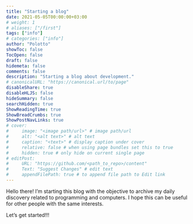 ```yaml
---
title: "Starting a blog"
date: 2021-05-05T00:00:00+03:00
# weight: 1
# aliases: ["/first"]
tags: ["info"]
# categories: ["info"]
author: "Polotto"
showToc: false
TocOpen: false
draft: false
hidemeta: false
comments: false
description: "Starting a blog about development."
# canonicalURL: "https://canonical.url/to/page"
disableShare: true
disableHLJS: false
hideSummary: false
searchHidden: true
ShowReadingTime: true
ShowBreadCrumbs: true
ShowPostNavLinks: true
# cover:
#     image: "<image path/url>" # image path/url
#     alt: "<alt text>" # alt text
#     caption: "<text>" # display caption under cover
#     relative: false # when using page bundles set this to true
#     hidden: true # only hide on current single page
# editPost:
#     URL: "https://github.com/<path_to_repo>/content"
#     Text: "Suggest Changes" # edit text
#     appendFilePath: true # to append file path to Edit link
---
```


Hello there!
I’m starting this blog with the objective to archive my daily discovery related to programming and computers. I hope this can be useful for other people with the same interests.

Let’s get started!!!